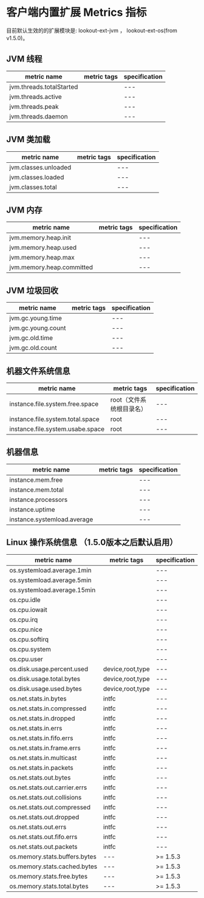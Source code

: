 # 客户端内置扩展 Metrics 指标

目前默认生效的的扩展模块是: lookout-ext-jvm ， lookout-ext-os(from v1.5.0)。

## JVM 线程
| metric name |  metric tags |  specification |
| --- |  --- |  --- |
| jvm.threads.totalStarted |   |  --- |
| jvm.threads.active |   |  --- |
| jvm.threads.peak |  |  --- |
| jvm.threads.daemon |   |  --- |

## JVM 类加载
| metric name |   metric tags |  specification |
| --- |  --- |  --- |
| jvm.classes.unloaded |   |  --- |
| jvm.classes.loaded |  |  --- |
| jvm.classes.total |  |  --- |

## JVM 内存
| metric name |   metric tags |  specification |
| --- |  --- |  --- |
| jvm.memory.heap.init |  |  --- |
| jvm.memory.heap.used |   |  --- |
| jvm.memory.heap.max |  |  --- |
| jvm.memory.heap.committed | |  --- |

## JVM 垃圾回收
| metric name |   metric tags |  specification |
| --- |  --- |  --- |
| jvm.gc.young.time |  |  --- |
| jvm.gc.young.count |  |  --- |
| jvm.gc.old.time |   |  --- |
| jvm.gc.old.count |   |  --- |

## 机器文件系统信息
| metric name |   metric tags |  specification |
| --- |  --- |  --- |
| instance.file.system.free.space | root（文件系统根目录名） |  --- |
| instance.file.system.total.space | root  |  --- |
| instance.file.system.usabe.space | root  |  --- |

## 机器信息
| metric name |   metric tags |  specification |
| --- |  --- |  --- |
| instance.mem.free |   |  --- |
| instance.mem.total |   |  --- |
| instance.processors |  |  --- |
| instance.uptime |   |  --- |
| instance.systemload.average |   |  --- |

## Linux 操作系统信息 （1.5.0版本之后默认启用）
| metric name |   metric tags |  specification |
| --- |  --- |  --- |
| os.systemload.average.1min |   |  --- |
| os.systemload.average.5min |   |  --- |
| os.systemload.average.15min |   |  --- |
| os.cpu.idle |   |  --- |
| os.cpu.iowait |   |  --- |
| os.cpu.irq |   |  --- |
| os.cpu.nice |   |  --- |
| os.cpu.softirq |   |  --- |
| os.cpu.system |   |  --- |
| os.cpu.user |   |  --- |
| os.disk.usage.percent.used | device,root,type  |  --- |
| os.disk.usage.total.bytes | device,root,type  |  --- |
| os.disk.usage.used.bytes |  device,root,type |  --- |
| os.net.stats.in.bytes |  intfc |  --- |
| os.net.stats.in.compressed |  intfc |  --- |
| os.net.stats.in.dropped |  intfc |  --- |
| os.net.stats.in.errs |  intfc |  --- |
| os.net.stats.in.fifo.errs |  intfc |  --- |
| os.net.stats.in.frame.errs |  intfc |  --- |
| os.net.stats.in.multicast |  intfc |  --- |
| os.net.stats.in.packets |  intfc |  --- |
| os.net.stats.out.bytes |  intfc |  --- |
| os.net.stats.out.carrier.errs |  intfc |  --- |
| os.net.stats.out.collisions |  intfc |  --- |
| os.net.stats.out.compressed |  intfc |  --- |
| os.net.stats.out.dropped |  intfc |  --- |
| os.net.stats.out.errs |  intfc |  --- |
| os.net.stats.out.fifo.errs |  intfc |  --- |
| os.net.stats.out.packets |  intfc |  --- |
| os.memory.stats.buffers.bytes | --- | >= 1.5.3 |
| os.memory.stats.cached.bytes | --- |   >= 1.5.3 |
| os.memory.stats.free.bytes | --- |   >= 1.5.3 |
| os.memory.stats.total.bytes | --- |   >= 1.5.3 |
